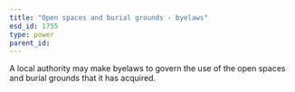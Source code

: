 ```yaml
---
title: "Open spaces and burial grounds - byelaws"
esd_id: 1755
type: power
parent_id:  
---
```


A local authority may make byelaws to govern the use of the open spaces and burial grounds that it has acquired.

